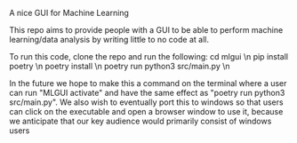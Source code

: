 A nice GUI for Machine Learning

This repo aims to provide people with a GUI to be able to perform machine learning/data analysis by writing little to no code at all.

To run this code, clone the repo and run the following:
cd mlgui \n
pip install poetry \n
poetry install \n
poetry run python3 src/main.py \n

In the future we hope to make this a command on the terminal where a user can run "MLGUI activate" and have the same effect as "poetry run python3 src/main.py".
We also wish to eventually port this to windows so that users can click on the executable and open a browser window to use it, because we anticipate that our 
key audience would primarily consist of windows users
